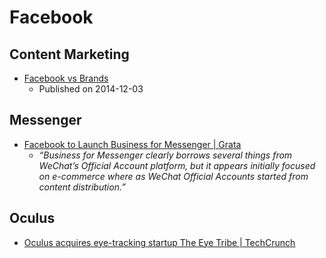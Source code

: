 # Facebook


## Content Marketing

- [Facebook vs Brands](http://blog.ezyinsights.com/2014/12/03/facebook-vs-brands/)
  - Published on 2014-12-03


## Messenger

- [Facebook to Launch Business for Messenger | Grata](http://blog.grata.co/facebook-messenger-business/)
  - _“Business for Messenger clearly borrows several things from WeChat’s Official Account platform, but it appears initially focused on e-commerce where as WeChat Official Accounts started from content distribution.”_


## Oculus

- [Oculus acquires eye-tracking startup The Eye Tribe | TechCrunch](https://techcrunch.com/2016/12/28/the-eye-tribe-oculus/)
